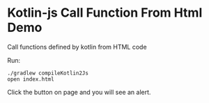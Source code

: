 Kotlin-js Call Function From Html Demo
======================================

Call functions defined by kotlin from HTML code

Run:

```
./gradlew compileKotlin2Js
open index.html
```

Click the button on page and you will see an alert.


